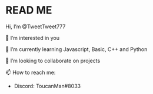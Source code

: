 # READ ME

Hi, I’m @TweetTweet777

👀 I’m interested in you

🌱 I’m currently learning Javascript, Basic, C++ and Python

💞️ I’m looking to collaborate on projects

📫 How to reach me:
- Discord: ToucanMan#8033

<!---
TweetTweet777/TweetTweet777 is a ✨ special ✨ repository because its `README.md` (this file) appears on your GitHub profile.
You can click the Preview link to take a look at your changes.
--->
